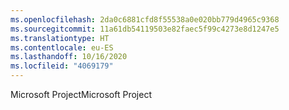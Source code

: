 ```yaml
---
ms.openlocfilehash: 2da0c6881cfd8f55538a0e020bb779d4965c9368
ms.sourcegitcommit: 11a61db54119503e82faec5f99c4273e8d1247e5
ms.translationtype: HT
ms.contentlocale: eu-ES
ms.lasthandoff: 10/16/2020
ms.locfileid: "4069179"
---
```

<span data-ttu-id="48f96-101">Microsoft Project</span><span class="sxs-lookup"><span data-stu-id="48f96-101">Microsoft Project</span></span>